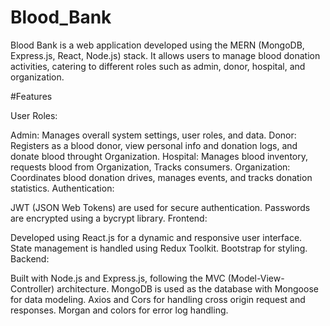 # Blood_Bank

Blood Bank is a web application developed using the MERN (MongoDB, Express.js, React, Node.js) stack. It allows users to manage blood donation activities, catering to different roles such as admin, donor, hospital, and organization.

#Features

User Roles:

Admin: Manages overall system settings, user roles, and data.
Donor: Registers as a blood donor, view personal info and donation logs, and donate blood throught Organization.
Hospital: Manages blood inventory, requests blood from Organization, Tracks consumers.
Organization: Coordinates blood donation drives, manages events, and tracks donation statistics.
Authentication:

JWT (JSON Web Tokens) are used for secure authentication.
Passwords are encrypted using a bycrypt library.
Frontend:

Developed using React.js for a dynamic and responsive user interface.
State management is handled using Redux Toolkit.
Bootstrap for styling.
Backend:

Built with Node.js and Express.js, following the MVC (Model-View-Controller) architecture.
MongoDB is used as the database with Mongoose for data modeling.
Axios and Cors for handling cross origin request and responses.
Morgan and colors for error log handling.
